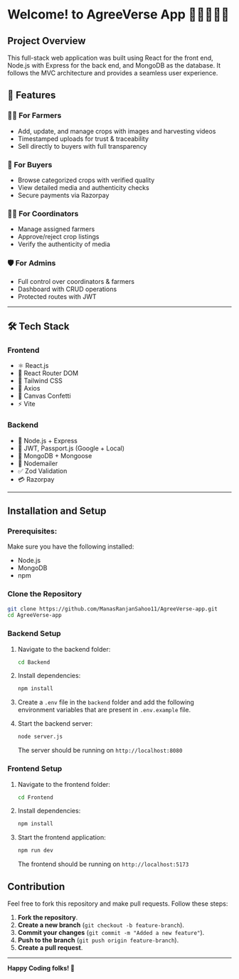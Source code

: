 # Welcome! to AgreeVerse App 👋👋🏿👋🏽

## Project Overview
This full-stack web application was built using React for the front end, Node.js with Express for the back end, and MongoDB as the database. It follows the MVC architecture and provides a seamless user experience.

## 🚀 Features

### 👨‍🌾 For Farmers
- Add, update, and manage crops with images and harvesting videos
- Timestamped uploads for trust & traceability
- Sell directly to buyers with full transparency

### 🤝 For Buyers
- Browse categorized crops with verified quality
- View detailed media and authenticity checks
- Secure payments via Razorpay

### 🧑‍💼 For Coordinators
- Manage assigned farmers
- Approve/reject crop listings
- Verify the authenticity of media

### 🛡️ For Admins
- Full control over coordinators & farmers
- Dashboard with CRUD operations
- Protected routes with JWT

---

## 🛠️ Tech Stack

### Frontend
- ⚛️ React.js
- 🧭 React Router DOM
- 💨 Tailwind CSS
- 💌 Axios
- 🎉 Canvas Confetti
- ⚡ Vite

### Backend
- 🚀 Node.js + Express
- 🔐 JWT, Passport.js (Google + Local)
- 🧠 MongoDB + Mongoose
- 💬 Nodemailer
- ✅ Zod Validation
- 💳 Razorpay

---

## Installation and Setup
### Prerequisites:
Make sure you have the following installed:
- Node.js
- MongoDB
- npm

### Clone the Repository
```sh
git clone https://github.com/ManasRanjanSahoo11/AgreeVerse-app.git
cd AgreeVerse-app
```

### Backend Setup
1. Navigate to the backend folder:
   ```sh
   cd Backend
   ```
2. Install dependencies:
   ```sh
   npm install
   ```
3. Create a `.env` file in the `backend` folder and add the following environment variables that are present in `.env.example` file.
   
4. Start the backend server:
   ```sh
   node server.js
   ```
   The server should be running on `http://localhost:8080`

### Frontend Setup
1. Navigate to the frontend folder:
   ```sh
   cd Frontend
   ```
2. Install dependencies:
   ```sh
   npm install
   ```
3. Start the frontend application:
   ```sh
   npm run dev
   ```
   The frontend should be running on `http://localhost:5173`

## Contribution
Feel free to fork this repository and make pull requests. Follow these steps:
1. **Fork the repository**.
2. **Create a new branch** (`git checkout -b feature-branch`).
3. **Commit your changes** (`git commit -m "Added a new feature"`).
4. **Push to the branch** (`git push origin feature-branch`).
5. **Create a pull request**.
---

**Happy Coding folks! 🚀**
